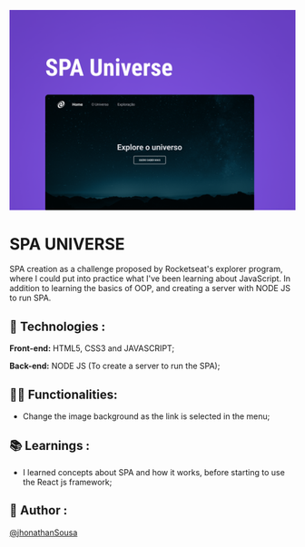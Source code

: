 ![alt text](capa.png)

# SPA UNIVERSE

SPA creation as a challenge proposed by Rocketseat's explorer program, where I could put into practice what I've been learning about JavaScript. In addition to learning the basics of OOP, and creating a server with NODE JS to run SPA.

## 🚀 Technologies :

**Front-end:** HTML5, CSS3 and JAVASCRIPT;

**Back-end:** NODE JS (To create a server to run  the SPA);

## 👩‍💻 Functionalities:

- Change the image background as the link is selected in the menu;

## 📚 Learnings :

- I learned concepts about SPA and how it works, before starting to use the React js framework;

## 👨 Author :

[@jhonathanSousa](https://www.linkedin.com/in/jhonathan-alves-sousa/)

